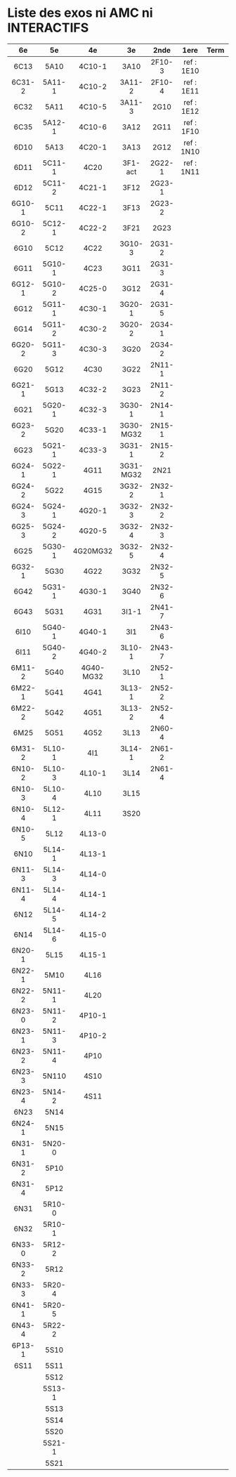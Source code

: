 # Liste des exos ni AMC ni INTERACTIFS

|6e|5e|4e|3e|2nde|1ere|Term|Reste|
|:-:|:-:|:-:|:-:|:-:|:-:|:-:|:-:|
|6C13|5A10|4C10-1|3A10|2F10-3|ref : 1E10||beta2F31|
|6C31-2|5A11-1|4C10-2|3A11-2|2F10-4|ref : 1E11||beta2N60-X1|
|6C32|5A11|4C10-5|3A11-3|2G10|ref : 1E12||beta2N60-X2|
|6C35|5A12-1|4C10-6|3A12|2G11|ref : 1F10||beta3F23|
|6D10|5A13|4C20-1|3A13|2G12|ref : 1N10||beta3G15|
|6D11|5C11-1|4C20|3F1-act|2G22-1|ref : 1N11||beta3G41|
|6D12|5C11-2|4C21-1|3F12|2G23-1|||beta3s21|
|6G10-1|5C11|4C22-1|3F13|2G23-2|||beta4C31|
|6G10-2|5C12-1|4C22-2|3F21|2G23|||beta4G20-3|
|6G10|5C12|4C22|3G10-3|2G31-2|||beta4G20-4|
|6G11|5G10-1|4C23|3G11|2G31-3|||beta6C33-1|
|6G12-1|5G10-2|4C25-0|3G12|2G31-4|||beta6test2|
|6G12|5G11-1|4C30-1|3G20-1|2G31-5|||beta6test2021|
|6G14|5G11-2|4C30-2|3G20-2|2G34-1|||betaAsymptotesObliques|
|6G20-2|5G11-3|4C30-3|3G20|2G34-2|||betaComplexes|
|6G20|5G12|4C30|3G22|2N11-1|||betaDivisionsDePolynomes|
|6G21-1|5G13|4C32-2|3G23|2N11-2|||betaEq1erDegreDansC|
|6G21|5G20-1|4C32-3|3G30-1|2N14-1|||betaEq2eDegAvecParam|
|6G23-2|5G20|4C33-1|3G30-MG32|2N15-1|||betaEqCarreDansC|
|6G23|5G21-1|4C33-3|3G31-1|2N15-2|||betaEquationsLog|
|6G24-1|5G22-1|4G11|3G31-MG32|2N21|||betaEqValAbs|
|6G24-2|5G22|4G15|3G32-2|2N32-1|||betaExo3d|
|6G24-3|5G24-1|4G20-1|3G32-3|2N32-2|||betaExoSimpleMatthieu|
|6G25-3|5G24-2|4G20-5|3G32-4|2N32-3|||betaModèle10_simple_question-reponse|
|6G25|5G30-1|4G20MG32|3G32-5|2N32-4|||betaModèle11_paramétrable|
|6G32-1|5G30|4G22|3G32|2N32-5|||betaModèle20_plusieurs_types_de_questions|
|6G42|5G31-1|4G30-1|3G40|2N32-6|||betaModèle21_paramétrables|
|6G43|5G31|4G31|3I1-1|2N41-7|||betaModèle30_constructions_géométriques|
|6I10|5G40-1|4G40-1|3I1|2N43-6|||betaModèle31_paramétrables|
|6I11|5G40-2|4G40-2|3L10-1|2N43-7|||betaModèle40_tableau_proportionnalite|
|6M11-2|5G40|4G40-MG32|3L10|2N52-1|||betaModèle41_tableau_signes_variations|
|6M22-1|5G41|4G41|3L13-1|2N52-2|||betaProbaAouB|
|6M22-2|5G42|4G51|3L13-2|2N52-4|||betaProbabilites|
|6M25|5G51|4G52|3L13|2N60-4|||betaPuissances|
|6M31-2|5L10-1|4I1|3L14-1|2N61-2|||betarotation3d|
|6N10-2|5L10-3|4L10-1|3L14|2N61-4|||betaSpline|
|6N10-3|5L10-4|4L10|3L15||||betaSys2x2CombLin|
|6N10-4|5L12-1|4L11|3S20||||betaTracerParabole|
|6N10-5|5L12|4L13-0|||||betatrinome|
|6N10|5L14-1|4L13-1|||||moule_a_exo_mathalea|
|6N11-3|5L14-3|4L14-0|||||moule_a_exo_mathalea2d|
|6N11-4|5L14-4|4L14-1|||||c3C10-2|
|6N12|5L14-5|4L14-2|||||c3C10-4|
|6N14|5L14-6|4L15-0|||||c3C11|
|6N20-1|5L15|4L15-1|||||c3N10|
|6N22-1|5M10|4L16|||||c3N20|
|6N22-2|5N11-1|4L20|||||c3N22|
|6N23-0|5N11-2|4P10-1|||||c3N23|
|6N23-1|5N11-3|4P10-2|||||CM020|
|6N23-2|5N11-4|4P10|||||CM021|
|6N23-3|5N110|4S10|||||PEA11-1|
|6N23-4|5N14-2|4S11|||||PEA11|
|6N23|5N14||||||P003|
|6N24-1|5N15||||||P004|
|6N31-1|5N20-0||||||P005|
|6N31-2|5P10||||||P006|
|6N31-4|5P12||||||P007|
|6N31|5R10-0||||||P008|
|6N32|5R10-1||||||P009|
|6N33-0|5R12-2||||||P010|
|6N33-2|5R12||||||P011|
|6N33-3|5R20-4||||||P012|
|6N41-1|5R20-5|||||||
|6N43-4|5R22-2|||||||
|6P13-1|5S10|||||||
|6S11|5S11|||||||
||5S12|||||||
||5S13-1|||||||
||5S13|||||||
||5S14|||||||
||5S20|||||||
||5S21-1|||||||
||5S21|||||||
